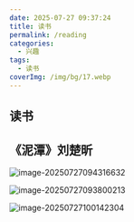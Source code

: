 ```yaml
---
date: 2025-07-27 09:37:24
title: 读书
permalink: /reading
categories:
  - 兴趣
tags:
  - 读书
coverImg: /img/bg/17.webp
---
```

## 读书

## 《泥潭》刘楚昕

![image-20250727094316632](https://img.onedayxyy.cn/images/image-20250727094316632.png)

![image-20250727093800213](https://img.onedayxyy.cn/images/image-20250727093800213.png)

![image-20250727100142304](https://img.onedayxyy.cn/images/image-20250727100142304.png)